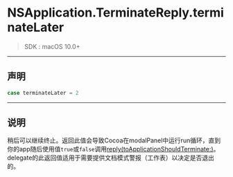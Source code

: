 # NSApplication.TerminateReply.terminateLater

> SDK : macOS 10.0+

---
## 声明

```swift
case terminateLater = 2
```

---
## 说明

稍后可以继续终止。返回此值会导致Cocoa在modalPanel中运行run循环，直到你的app随后使用值`true`或`false`调用[reply(toApplicationShouldTerminate:)]()。delegate的此返回值适用于需要提供文档模式警报（工作表）以决定是否退出的。
